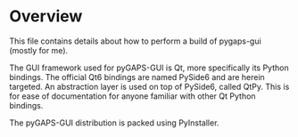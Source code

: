 # Overview

This file contains details about how to
perform a build of pygaps-gui (mostly for me).

The GUI framework used for pyGAPS-GUI is Qt, more specifically its Python
bindings. The official Qt6 bindings are named PySide6 and are herein targeted.
An abstraction layer is used on top of PySide6, called QtPy. This is for ease of
documentation for anyone familiar with other Qt Python bindings.

The pyGAPS-GUI distribution is packed using PyInstaller.
